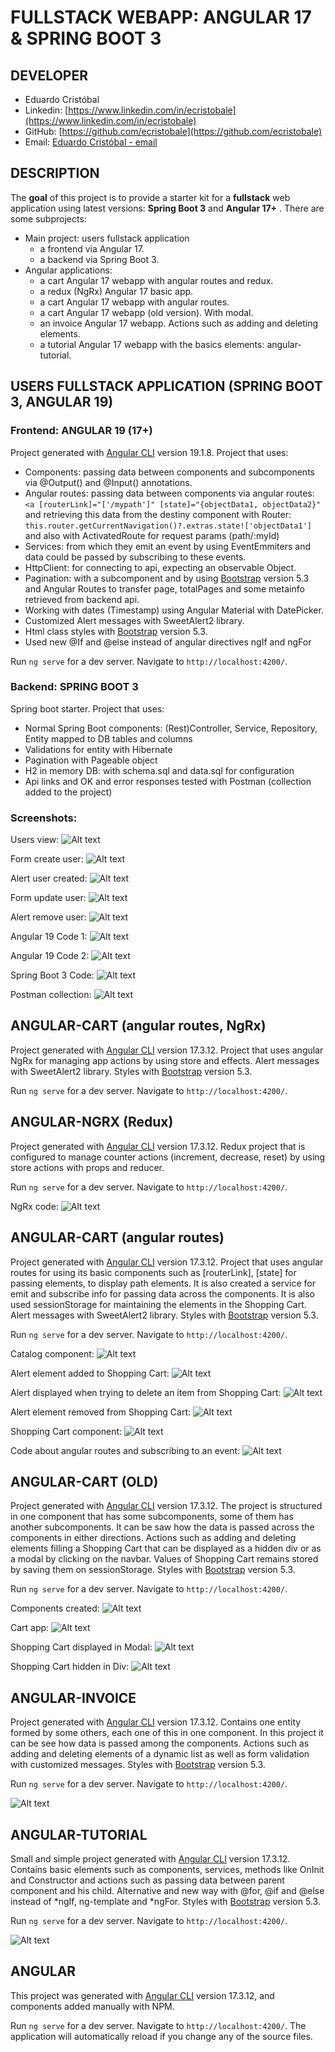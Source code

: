 # FULLSTACK WEBAPP: ANGULAR 17 & SPRING BOOT 3

## DEVELOPER
 * Eduardo Cristóbal
 * Linkedin: [https://www.linkedin.com/in/ecristobale](https://www.linkedin.com/in/ecristobale)
 * GitHub: [https://github.com/ecristobale](https://github.com/ecristobale)
 * Email: [Eduardo Cristóbal - email](mailto:edu_ce_1988@hotmail.com)

## DESCRIPTION
The **goal** of this project is to provide a starter kit for a **fullstack** web application using latest versions: **Spring Boot 3** and **Angular 17+** . There are some subprojects:
 * Main project: users fullstack application
	- a frontend via Angular 17.
	- a backend via Spring Boot 3.
 * Angular applications:
	- a cart Angular 17 webapp with angular routes and redux.
	- a redux (NgRx) Angular 17 basic app.
	- a cart Angular 17 webapp with angular routes.
	- a cart Angular 17 webapp (old version). With modal.
	- an invoice Angular 17 webapp. Actions such as adding and deleting elements. 
	- a tutorial Angular 17 webapp with the basics elements: angular-tutorial.

## USERS FULLSTACK APPLICATION (SPRING BOOT 3, ANGULAR 19)

### Frontend: ANGULAR 19 (17+)
Project generated with [Angular CLI](https://github.com/angular/angular-cli) version 19.1.8.
Project that uses:
 * Components: passing data between components and subcomponents via @Output() and @Input() annotations.
 * Angular routes: passing data between components via angular routes: 
 ```<a [routerLink]="['/mypath']" [state]="{objectData1, objectData2}"```
 and retrieving this data from the destiny component with Router: ```this.router.getCurrentNavigation()?.extras.state!['objectData1']``` and also with ActivatedRoute for request params (path/:myId)
 * Services: from which they emit an event by using EventEmmiters and data could be passed by subscribing to these events.
 * HttpClient: for connecting to api, expecting an observable Object.
 * Pagination: with a subcomponent and by using [Bootstrap](https://getbootstrap.com/docs/5.3/getting-started/introduction/) version 5.3 and Angular Routes to transfer page, totalPages and some metainfo retrieved from backend api.
 * Working with dates (Timestamp) using Angular Material with DatePicker.
 * Customized Alert messages with SweetAlert2 library.
 * Html class styles with [Bootstrap](https://getbootstrap.com/docs/5.3/getting-started/introduction/) version 5.3.
 * Used new @If and @else instead of angular directives ngIf and ngFor

Run `ng serve` for a dev server. Navigate to `http://localhost:4200/`.

### Backend: SPRING BOOT 3
Spring boot starter.
Project that uses:
 * Normal Spring Boot components: (Rest)Controller, Service, Repository, Entity mapped to DB tables and columns
 * Validations for entity with Hibernate
 * Pagination with Pageable object
 * H2 in memory DB: with schema.sql and data.sql for configuration
 * Api links and OK and error responses tested with Postman (collection added to the project)
 
### Screenshots:

Users view:
![Alt text](readme-screenshots/fullstack-users-01.PNG?raw=true "Users view Angular 19")

Form create user:
![Alt text](readme-screenshots/fullstack-users-02.PNG?raw=true "Form create user Angular 19")

Alert user created:
![Alt text](readme-screenshots/fullstack-users-03.PNG?raw=true "Alert user created Angular 19")

Form update user:
![Alt text](readme-screenshots/fullstack-users-04.PNG?raw=true "Form update user Angular 19")

Alert remove user:
![Alt text](readme-screenshots/fullstack-users-05.PNG?raw=true "Alert remove user Angular 19")

Angular 19 Code 1:
![Alt text](readme-screenshots/fullstack-users-06.PNG?raw=true "Code 1 Angular 19")

Angular 19 Code 2:
![Alt text](readme-screenshots/fullstack-users-07.PNG?raw=true "Code 1 Angular 19")

Spring Boot 3 Code:
![Alt text](readme-screenshots/fullstack-users-08.PNG?raw=true "Code 1 Spring Boot 3")

Postman collection:
![Alt text](readme-screenshots/fullstack-users-09.PNG?raw=true "Code 1 Spring Boot 3")


 

## ANGULAR-CART (angular routes, NgRx)

Project generated with [Angular CLI](https://github.com/angular/angular-cli) version 17.3.12.
Project that uses angular NgRx for managing app actions by using store and effects. Alert messages with SweetAlert2 library. Styles with [Bootstrap](https://getbootstrap.com/docs/5.3/getting-started/introduction/) version 5.3.

Run `ng serve` for a dev server. Navigate to `http://localhost:4200/`.

## ANGULAR-NGRX (Redux)

Project generated with [Angular CLI](https://github.com/angular/angular-cli) version 17.3.12.
Redux project that is configured to manage counter actions (increment, decrease, reset) by using store actions with props and reducer.

Run `ng serve` for a dev server. Navigate to `http://localhost:4200/`.

NgRx code:
![Alt text](readme-screenshots/angular-ngrx-01.PNG?raw=true "Cart_old Angular 17 Components")

## ANGULAR-CART (angular routes)

Project generated with [Angular CLI](https://github.com/angular/angular-cli) version 17.3.12.
Project that uses angular routes for using its basic components such as [routerLink], [state] for passing elements, <router-outlet> to display path elements. It is also created a service for emit and subscribe info for passing data across the components. It is also used sessionStorage for maintaining the elements in the Shopping Cart. Alert messages with SweetAlert2 library. Styles with [Bootstrap](https://getbootstrap.com/docs/5.3/getting-started/introduction/) version 5.3.

Run `ng serve` for a dev server. Navigate to `http://localhost:4200/`.

Catalog component:
![Alt text](readme-screenshots/angular-cart-route-01.PNG?raw=true "Cart_old Angular 17 Components")

Alert element added to Shopping Cart:
![Alt text](readme-screenshots/angular-cart-route-02.PNG?raw=true "Cart_old Angular 17")

Alert displayed when trying to delete an item from Shopping Cart:
![Alt text](readme-screenshots/angular-cart-route-03.PNG?raw=true "Cart_old Angular 17 Shopping Cart Modal")

Alert element removed from Shopping Cart:
![Alt text](readme-screenshots/angular-cart-route-04.PNG?raw=true "Cart_old Angular 17 Shopping Cart hidden Div")

Shopping Cart component:
![Alt text](readme-screenshots/angular-cart-route-05.PNG?raw=true "Cart_old Angular 17 Shopping Cart hidden Div")

Code about angular routes and subscribing to an event:
![Alt text](readme-screenshots/angular-cart-route-06.PNG?raw=true "Cart_old Angular 17 Shopping Cart hidden Div")

## ANGULAR-CART (OLD)

Project generated with [Angular CLI](https://github.com/angular/angular-cli) version 17.3.12.
The project is structured in one component that has some subcomponents, some of them has another subcomponents. It can be saw how the data is passed across the components in either directions. Actions such as adding and deleting elements filling a Shopping Cart that can be displayed as a hidden div or as a modal by clicking on the navbar. Values of Shopping Cart remains stored by saving them on sessionStorage. Styles with [Bootstrap](https://getbootstrap.com/docs/5.3/getting-started/introduction/) version 5.3.

Run `ng serve` for a dev server. Navigate to `http://localhost:4200/`.

Components created:
![Alt text](readme-screenshots/angular-cart-old-04.PNG?raw=true "Cart_old Angular 17 Components")

Cart app:
![Alt text](readme-screenshots/angular-cart-old-01.PNG?raw=true "Cart_old Angular 17")

Shopping Cart displayed in Modal:
![Alt text](readme-screenshots/angular-cart-old-02.PNG?raw=true "Cart_old Angular 17 Shopping Cart Modal")

Shopping Cart hidden in Div:
![Alt text](readme-screenshots/angular-cart-old-03.PNG?raw=true "Cart_old Angular 17 Shopping Cart hidden Div")

## ANGULAR-INVOICE

Project generated with [Angular CLI](https://github.com/angular/angular-cli) version 17.3.12.
Contains one entity formed by some others, each one of this in one component. In this project it can be see how data is passed among the components. Actions such as adding and deleting elements of a dynamic list as well as form validation with customized messages. Styles with [Bootstrap](https://getbootstrap.com/docs/5.3/getting-started/introduction/) version 5.3.

Run `ng serve` for a dev server. Navigate to `http://localhost:4200/`.

![Alt text](readme-screenshots/angular-invoice-01.PNG?raw=true "Invoice Angular 17")

## ANGULAR-TUTORIAL

Small and simple project generated with [Angular CLI](https://github.com/angular/angular-cli) version 17.3.12.
Contains basic elements such as components, services, methods like OnInit and Constructor and actions such as passing data between parent component and his child. Alternative and new way with @for, @if and @else instead of *ngIf, ng-template and *ngFor. Styles with [Bootstrap](https://getbootstrap.com/docs/5.3/getting-started/introduction/) version 5.3.

Run `ng serve` for a dev server. Navigate to `http://localhost:4200/`.

![Alt text](readme-screenshots/angular-tutorial-01.PNG?raw=true "Angular 17 Tutorial")

## ANGULAR

This project was generated with [Angular CLI](https://github.com/angular/angular-cli) version 17.3.12, and components added manually with NPM.

Run `ng serve` for a dev server. Navigate to `http://localhost:4200/`. The application will automatically reload if you change any of the source files.
